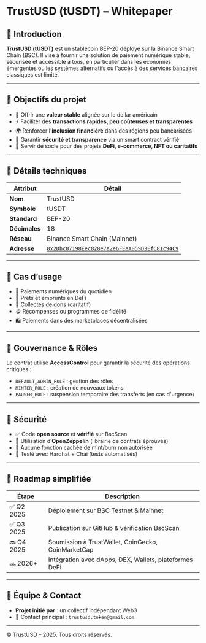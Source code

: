 # TrustUSD (tUSDT) – Whitepaper

## 🔹 Introduction

**TrustUSD (tUSDT)** est un stablecoin BEP-20 déployé sur la Binance Smart Chain (BSC). Il vise à fournir une solution de paiement numérique stable, sécurisée et accessible à tous, en particulier dans les économies émergentes ou les systèmes alternatifs où l'accès à des services bancaires classiques est limité.

---

## 🔹 Objectifs du projet

- 💱 Offrir une **valeur stable** alignée sur le dollar américain
- ⚡ Faciliter des **transactions rapides, peu coûteuses et transparentes**
- 🌍 Renforcer l'**inclusion financière** dans des régions peu bancarisées
- 🔐 Garantir **sécurité et transparence** via un smart contract vérifié
- 🧩 Servir de socle pour des projets **DeFi, e-commerce, NFT ou caritatifs**

---

## 🔹 Détails techniques

| Attribut        | Détail |
|----------------|--------|
| **Nom**        | TrustUSD |
| **Symbole**    | tUSDT |
| **Standard**   | BEP-20 |
| **Décimales**  | 18 |
| **Réseau**     | Binance Smart Chain (Mainnet) |
| **Adresse**    | [`0x2Dbc87198Eec828e7a2e6FEaA059D3EfC81c94C9`](https://bscscan.com/token/0x2Dbc87198Eec828e7a2e6FEaA059D3EfC81c94C9) |

---

## 🔹 Cas d’usage

- 🛒 Paiements numériques du quotidien
- 🏦 Prêts et emprunts en DeFi
- 💸 Collectes de dons (caritatif)
- 🪙 Récompenses ou programmes de fidélité
- 🛍️ Paiements dans des marketplaces décentralisées

---

## 🔹 Gouvernance & Rôles

Le contrat utilise **AccessControl** pour garantir la sécurité des opérations critiques :

- `DEFAULT_ADMIN_ROLE` : gestion des rôles
- `MINTER_ROLE` : création de nouveaux tokens
- `PAUSER_ROLE` : suspension temporaire des transferts (en cas d'urgence)

---

## 🔹 Sécurité

- ✅ Code **open source** et **vérifié** sur BscScan
- 🔐 Utilisation d’**OpenZeppelin** (librairie de contrats éprouvés)
- 🚫 Aucune fonction cachée de mint/burn non autorisée
- 🧪 Testé avec Hardhat + Chai (tests automatisés)

---

## 🔹 Roadmap simplifiée

| Étape | Description |
|-------|-------------|
| ✅ Q2 2025 | Déploiement sur BSC Testnet & Mainnet |
| ✅ Q3 2025 | Publication sur GitHub & vérification BscScan |
| 🔜 Q4 2025 | Soumission à TrustWallet, CoinGecko, CoinMarketCap |
| 🔜 2026+ | Intégration avec dApps, DEX, Wallets, plateformes DeFi |

---

## 🔹 Équipe & Contact

- **Projet initié par** : un collectif indépendant Web3
- 📧 Contact principal : `trustusd.token@gmail.com`


---

© TrustUSD – 2025. Tous droits réservés.
